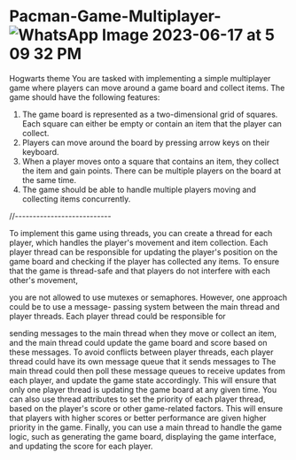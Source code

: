
# Pacman-Game-Multiplayer-![WhatsApp Image 2023-06-17 at 5 09 32 PM](https://github.com/Zamehi/Pacman-Game-Multiplayer-/assets/129313428/58d6f481-ec31-4244-b2dd-54b4ff191c2d)

Hogwarts theme
You are tasked with implementing a simple multiplayer game where players can move around a game
board and collect items. The game should have the following features:
1. The game board is represented as a two-dimensional grid of squares. Each square can either be
empty or contain an item that the player can collect.
2. Players can move around the board by pressing arrow keys on their keyboard.
3. When a player moves onto a square that contains an item, they collect the item and gain points.
There can be multiple players on the board at the same time.
4. The game should be able to handle multiple players moving and collecting items concurrently.

//---------------------------


To implement this game using threads, you can create a thread for each player, which handles the player's
movement and item collection. Each player thread can be responsible for updating the player's position
on the game board and checking if the player has collected any items.
To ensure that the game is thread-safe and that players do not interfere with each other's movement,

you are not allowed to use mutexes or semaphores. However, one approach could be to use a message-
passing system between the main thread and player threads. Each player thread could be responsible for

sending messages to the main thread when they move or collect an item, and the main thread could
update the game board and score based on these messages.
To avoid conflicts between player threads, each player thread could have its own message queue that it sends messages to The main thread could then poll these message queues to receive updates from each
player, and update the game state accordingly.
This will ensure that only one player thread is updating the game board at any given time.
You can also use thread attributes to set the priority of each player thread, based on the player's score or
other game-related factors. This will ensure that players with higher scores or better performance are
given higher priority in the game.
Finally, you can use a main thread to handle the game logic, such as generating the game board, displaying
the game interface, and updating the score for each player.
